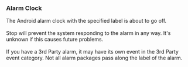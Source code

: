 ### Alarm Clock

The Android alarm clock with the specified label is about to go off.\
\
Stop will prevent the system responding to the alarm in any way. It\'s
unknown if this causes future problems.\
\
If you have a 3rd Party alarm, it may have its own event in the 3rd
Party event category. Not all alarm packages pass along the label of the
alarm.
